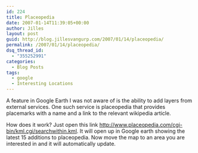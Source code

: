 ```yaml
---
id: 224
title: Placeopedia
date: 2007-01-14T11:39:05+00:00
author: Jilles
layout: post
guid: http://blog.jillesvangurp.com/2007/01/14/placeopedia/
permalink: /2007/01/14/placeopedia/
dsq_thread_id:
  - "355252991"
categories:
  - Blog Posts
tags:
  - google
  - Interesting Locations
---
```

A feature in Google Earth I was not aware of is the ability to add layers from external services. One such service is placeopedia that provides placemarks with a name and a link to the relevant wikipedia article.

How does it work? Just open this link <a href="http://www.placeopedia.com/cgi-bin/kml.cgi/searchwithin.kml">http://www.placeopedia.com/cgi-bin/kml.cgi/searchwithin.kml</a>. It will open up in Google earth showing the latest 15 additions to placeopedia. Now move the map to an area you are interested in and it will automatically update.